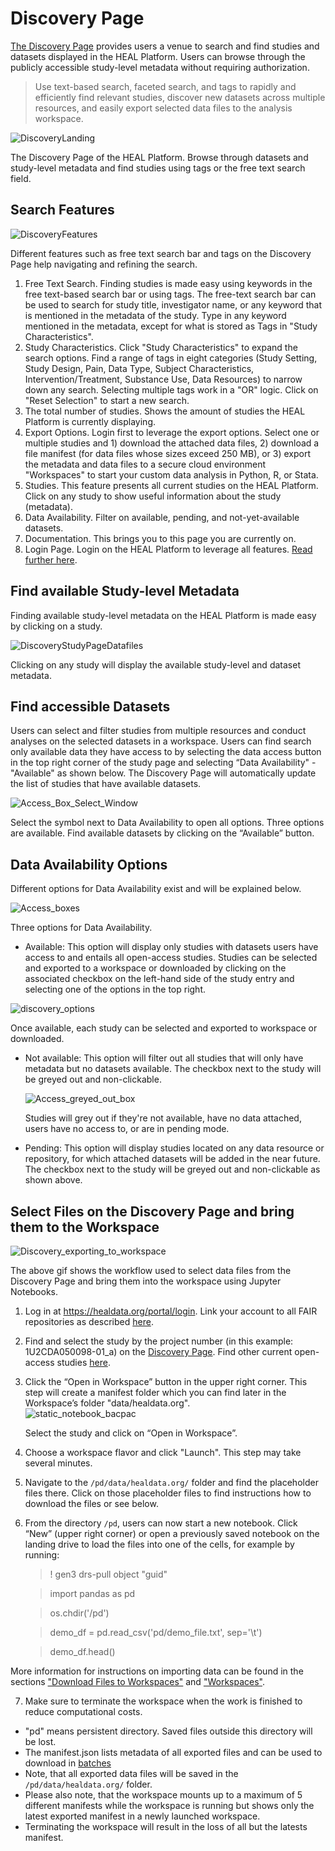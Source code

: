 
# Discovery Page

[The Discovery Page](https://healdata.org/portal/discovery) provides users a venue to search and find studies and datasets displayed in the HEAL Platform. Users can browse through the publicly accessible study-level metadata without requiring authorization.

> Use text-based search, faceted search, and tags to rapidly and efficiently find relevant studies, discover new datasets across multiple resources, and easily export selected data files to the analysis workspace.

![DiscoveryLanding](img/discovery_landing.gif)

The Discovery Page of the HEAL Platform. Browse through datasets and study-level metadata and find studies using tags or the free text search field.

## Search Features

<!-- MBK: deleted the "Click here: these sections shoudl probably
be embedded into the subsequent sections or have their own sections -->
![DiscoveryFeatures](img/discovery_features.png)

Different features such as free text search bar and tags on the Discovery Page help navigating and refining the search.

1.  Free Text Search. Finding studies is made easy using keywords in the free text-based search bar or using tags. The free-text search bar can be used to search for study title, investigator name, or any keyword that is mentioned in the metadata of the study. Type in any keyword mentioned in the metadata, except for what is stored as Tags in "Study Characteristics".
2.  Study Characteristics. Click "Study Characteristics" to expand the search options. Find a range of tags in eight categories (Study Setting, Study Design, Pain, Data Type, Subject Characteristics, Intervention/Treatment, Substance Use, Data Resources) to narrow down any search. Selecting multiple tags work in a "OR" logic. Click on "Reset Selection" to start a new search.
3.  The total number of studies. Shows the amount of studies the HEAL Platform is currently displaying.
4.  Export Options. Login first to leverage the export options. Select one or multiple studies and 1) download the attached data files, 2) download a file manifest (for data files whose sizes exceed 250 MB), or 3) export the metadata and data files to a secure cloud environment "Workspaces" to start your custom data analysis in Python, R, or Stata.
5.  Studies. This feature presents all current studies on the HEAL Platform. Click on any study to show useful information about the study (metadata). 
6.  Data Availability. Filter on available, pending, and not-yet-available datasets.
7.  Documentation. This brings you to this page you are currently on.
8.  Login Page. Login on the HEAL Platform to leverage all features. [Read further here](logging-in.md).

## Find available Study-level Metadata

Finding available study-level metadata on the HEAL Platform is made easy by clicking on a study.

![DiscoveryStudyPageDatafiles](img/discovery_study_page_datafiles.png)

Clicking on any study will display the available study-level and dataset metadata.

## Find accessible Datasets

Users can select and filter studies from multiple resources and conduct analyses on the selected datasets in a workspace. Users can find search only available data they have access to by selecting the data access button in the top right corner of the study page and selecting “Data Availability" - "Available" as shown below. The Discovery Page will automatically update the list of studies that have available datasets.

![Access_Box_Select_Window](img/access_box_select_window.png)

Select the symbol next to Data Availability to open all options. Three options are available. Find available datasets by clicking on the “Available” button.

## Data Availability Options

Different options for Data Availability exist and will be explained below.

![Access_boxes](img/access_options.png)

Three options for Data Availability.

*   Available: This option will display only studies with datasets users have access to and entails all open-access studies. Studies can be selected and exported to a workspace or downloaded by clicking on the associated checkbox on the left-hand side of the study entry and selecting one of the options in the top right.  
      
![discovery_options](img/discovery_options.png)

Once available, each study can be selected and exported to workspace or downloaded.
      
*   Not available: This option will filter out all studies that will only have metadata but no datasets available. The checkbox next to the study will be greyed out and non-clickable.  
      
    ![Access_greyed_out_box](img/access_greyed_out_box.png)
    
    Studies will grey out if they're not available, have no data attached, users have no access to, or are in pending mode.
        
*   Pending: This option will display studies located on any data resource or repository, for which attached datasets will be added in the near future. The checkbox next to the study will be greyed out and non-clickable as shown above.  
      
 
## Select Files on the Discovery Page and bring them to the Workspace

![Discovery_exporting_to_workspace](img/discovery_exporting_to_workspace.gif)

The above gif shows the workflow used to select data files from the Discovery Page and bring them into the workspace using Jupyter Notebooks.  

1.  Log in at <https://healdata.org/portal/login>. Link your account to all FAIR repositories as described [here](platform_request_access.md#linking-access-to-fair-enabled-repositories).  
      
    
2.  Find and select the study by the project number (in this example: 1U2CDA050098-01\_a) on the [Discovery Page](https://healdata.org/portal/discovery). Find other current open-access studies [here](platform_request_access.md#current-open-access-studies).  
      
    
3.  Click the “Open in Workspace” button in the upper right corner. This step will create a manifest folder which you can find later in the Workspace’s folder "data/healdata.org".  
    ![static_notebook_bacpac](img/static_notebook_bacpac.png)
    
    Select the study and click on “Open in Workspace”.
    
      
      
    
4.  Choose a workspace flavor and click "Launch". This step may take several minutes.  
      
    
5.  Navigate to the `/pd/data/healdata.org/` folder and find the placeholder files there. Click on those placeholder files to find instructions how to download the files or see below.  
      
    
6.  From the directory `/pd`, users can now start a new notebook. Click “New” (upper right corner) or open a previously saved notebook on the landing drive to load the files into one of the cells, for example by running:


    > ! gen3 drs-pull object "guid"

    > import pandas as pd   

    > os.chdir('/pd')

    > demo_df = pd.read_csv('pd/demo_file.txt', sep='\t')

    > demo_df.head()


More information for instructions on importing data can be found in the sections ["Download Files to Workspaces"](downloading_files.md#download-data-files-in-workspaces-using-the-python-sdk) and ["Workspaces"](platform_workspaces.md).  
    
    
7.  Make sure to terminate the workspace when the work is finished to reduce computational costs.

- "pd" means persistent directory. Saved files outside this directory will be lost.  
- The manifest.json lists metadata of all exported files and can be used to download in [batches](downloading_files.md#download-data-files-in-workspaces-using-the-python-sdk)  
- Note, that all exported data files will be saved in the `/pd/data/healdata.org/` folder.  
- Please also note, that the workspace mounts up to a maximum of 5 different manifests while the workspace is running but shows only the latest exported manifest in a newly launched workspace.  
- Terminating the workspace will result in the loss of all but the latests manifest.  
